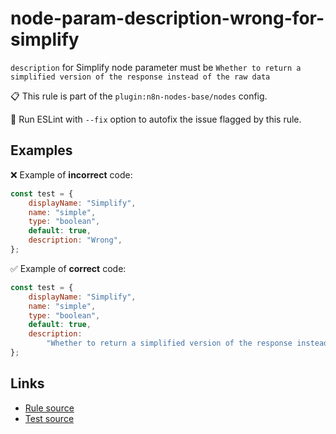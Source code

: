 [//]: # "File generated from a template. Do not edit this file directly."

# node-param-description-wrong-for-simplify

`description` for Simplify node parameter must be `Whether to return a simplified version of the response instead of the raw data`

📋 This rule is part of the `plugin:n8n-nodes-base/nodes` config.

🔧 Run ESLint with `--fix` option to autofix the issue flagged by this rule.

## Examples

❌ Example of **incorrect** code:

```js
const test = {
	displayName: "Simplify",
	name: "simple",
	type: "boolean",
	default: true,
	description: "Wrong",
};
```

✅ Example of **correct** code:

```js
const test = {
	displayName: "Simplify",
	name: "simple",
	type: "boolean",
	default: true,
	description:
		"Whether to return a simplified version of the response instead of the raw data",
};
```

## Links

- [Rule source](../../lib/rules/node-param-description-wrong-for-simplify.ts)
- [Test source](../../tests/node-param-description-wrong-for-simplify.test.ts)
